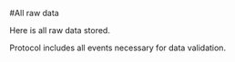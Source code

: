 #All raw data

Here is all raw data stored.

Protocol includes all events necessary for data validation.

